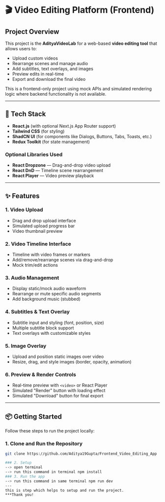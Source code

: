 # 🎬 Video Editing Platform (Frontend)

## Project Overview
This project is the **AdityaVideoLab** for a web-based **video editing tool** that allows users to:
- Upload custom videos
- Rearrange scenes and manage audio
- Add subtitles, text overlays, and images
- Preview edits in real-time
- Export and download the final video

This is a frontend-only project using mock APIs and simulated rendering logic where backend functionality is not available.

---

## 🚀 Tech Stack
- **React.js** (with optional Next.js App Router support)
- **Tailwind CSS** (for styling)
- **ShadCN UI** (for components like Dialogs, Buttons, Tabs, Toasts, etc.)
- **Redux Toolkit** (for state management)

### Optional Libraries Used
- **React Dropzone** — Drag-and-drop video upload
- **React DnD** — Timeline scene rearrangement
- **React Player** — Video preview playback

---

## ✨ Features
### 1. Video Upload
- Drag and drop upload interface
- Simulated upload progress bar
- Video thumbnail preview

### 2. Video Timeline Interface
- Timeline with video frames or markers
- Add/remove/rearrange scenes via drag-and-drop
- Mock trim/edit actions

### 3. Audio Management
- Display static/mock audio waveform
- Rearrange or mute specific audio segments
- Add background music (stubbed)

### 4. Subtitles & Text Overlay
- Subtitle input and styling (font, position, size)
- Multiple subtitle block support
- Text overlays with customizable styles

### 5. Image Overlay
- Upload and position static images over video
- Resize, drag, and style images (border, opacity, animation)

### 6. Preview & Render Controls
- Real-time preview with `<video>` or React Player
- Simulated "Render" button with loading effect
- Simulated "Download" button for final export

---

## 📦 Getting Started

Follow these steps to run the project locally:

### 1. Clone and Run the Repository
```bash
git clone https://github.com/Aditya19Gupta/Frontend_Video_Editing_App

### 2. Setup
--> open terminal
--> run this command in terminal npm install
### 3. Run the app
--> run this command in same terminal npm run dev
---
this is step which helps to setup and run the project.
***Thank you!